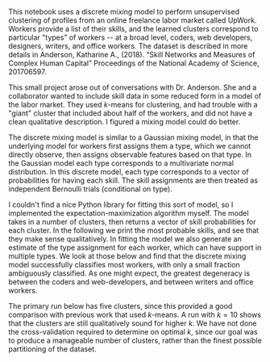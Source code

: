 This notebook uses a discrete mixing model to perform unsupervised clustering of profiles from an online freelance labor market called UpWork. Workers provide a list of their skills, and the learned clusters correspond to particular "types" of workers -- at a broad level, coders, web developers, designers, writers, and office workers. The dataset is described in more details in Anderson, Katharine A., (2018). “Skill Networks and Measures of Complex Human Capital” Proceedings of the National Academy of Science, 201706597.

This small project arose out of conversations with Dr. Anderson. She and a collaborator wanted to include skill data in some reduced form in a model of the labor market. They used $k$-means for clustering, and had trouble with a "giant" cluster that included about half of the workers, and did not have a clean qualitative description. I figured a mixing model could do better.

The discrete mixing model is similar to a Gaussian mixing model, in that the underlying model for workers first assigns them a type, which we cannot directly observe, then assigns observable features based on that type. In the Gaussian model each type corresponds to a multivariate normal distribution. In this discrete model, each type corresponds to a vector of probabilities for having each skill. The skill assignments are then treated as independent Bernoulli trials (conditional on type).

I couldn't find a nice Python library for fitting this sort of model, so I implemented the expectation-maximization algorithm myself. The model takes in a number of clusters, then returns a vector of skill probabilities for each cluster. In the following we print the most probable skills, and see that they make sense qualitatively. In fitting the model we also generate an estimate of the type assignment for each worker, which can have support in multiple types. We look at those below and find that the discrete mixing model successfully classifies most workers, with only a small fraction ambiguously classified. As one might expect, the greatest degeneracy is between the coders and web-developers, and between writers and office workers.

The primary run below has five clusters, since this provided a good comparison with previous work that used $k$-means. A run with $k=10$ shows that the clusters are still qualitatively sound for higher $k$. We have not done the cross-validation required to determine on optimal $k$, since our goal was to produce a manageable number of clusters, rather than the finest possible partitioning of the dataset.
